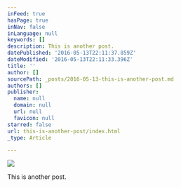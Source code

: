 ```yaml
---
inFeed: true
hasPage: true
inNav: false
inLanguage: null
keywords: []
description: This is another post.
datePublished: '2016-05-13T22:11:37.859Z'
dateModified: '2016-05-13T22:11:33.396Z'
title: ''
author: []
sourcePath: _posts/2016-05-13-this-is-another-post.md
authors: []
publisher:
  name: null
  domain: null
  url: null
  favicon: null
starred: false
url: this-is-another-post/index.html
_type: Article

---
```

![](https://the-grid-user-content.s3-us-west-2.amazonaws.com/ea4bd440-074f-4d07-908b-aacda03d4216.jpg)

This is another post.